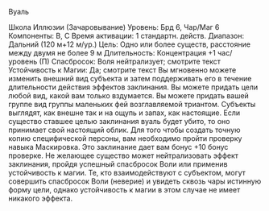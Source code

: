 
Вуаль

Школа Иллюзии (Зачаровывание)
Уровень: Брд 6, Чар/Маг 6
Компоненты: В, С
Время активации: 1 стандартн. действ.
Диапазон: Дальний (120 м+12 м/ур.)
Цель: Одно или более существ,
расстояние между двумя не более 9 м
Длительность: Концентрация +1 час/
уровень (П)
Спасбросок: Воля нейтрализует;
смотрите текст
Устойчивость к Магии: Да; смотрите
текст
Вы мгновенно можете изменить внешний вид субъекта и затем поддерживать
его в течение длительности действия
эффектов заклинания. Вы можете придать цели любой вид, какой вам только
вздумается. Вы можете придать вашей
группе вид группы маленьких фей возглавляемой триантом. Субъекты выглядят, как внешне так и на ощупь и запах,
как настоящие. Если существо ставшее
целью заклинания вуаль будет убито, то
оно принимает свой настоящий облик.
Для того чтобы создать точную копию
специфической персоны, вам необходимо пройти проверку навыка Маскировка. Это заклинание дает вам бонус +10
бонус проверке.
Не желающее существо может нейтрализовать эффект заклинания, пройдя
успешный спасбросок Воли или применив устойчивость к магии. Те, кто
взаимодействуют с субъектом, могут
совершить спасбросок Воли (неверие)
и увидеть сквозь чары истинную форму цели, однако устойчивость к магии в
этом случае не имеет никакого эффекта.